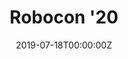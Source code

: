 ---
title: Robocon '20
summary: Watch these videos!! These are the robots I have worked on, a pair of bots which play rugby.
tags:
- Demo
date: "2019-07-18T00:00:00Z"

# Optional external URL for project (replaces project detail page).
external_link: https://drive.google.com/drive/folders/16cqmv89WiIuYNdG4o2HniQPV2vctxhTy?usp=sharing

image:
  caption: Robocon '20.
  focal_point: Smart
---